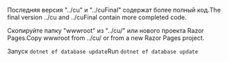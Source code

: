 <span data-ttu-id="db1b2-101">Последняя версия "../cu" и "../cuFinal" содержат более полный код.</span><span class="sxs-lookup"><span data-stu-id="db1b2-101">The final version ../cu and ../cuFinal contain more completed code.</span></span>

<span data-ttu-id="db1b2-102">Скопируйте папку "wwwroot" из "../cu/" или нового проекта Razor Pages.</span><span class="sxs-lookup"><span data-stu-id="db1b2-102">Copy wwwroot from ../cu/ or from a new Razor Pages project.</span></span>

<span data-ttu-id="db1b2-103">Запуск `dotnet ef database update`</span><span class="sxs-lookup"><span data-stu-id="db1b2-103">Run `dotnet ef database update`</span></span>
